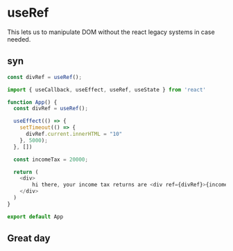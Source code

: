 # useRef

This lets us to manipulate DOM without the react legacy systems in case needed. 

## syn

``` javascript
const divRef = useRef();

```


``` javascript
import { useCallback, useEffect, useRef, useState } from 'react'

function App() {
  const divRef = useRef();

  useEffect(() => {
    setTimeout(() => {
      divRef.current.innerHTML = "10"
    }, 5000);
  }, [])

  const incomeTax = 20000;

  return (
    <div>
        hi there, your income tax returns are <div ref={divRef}>{incomeTax}</div>
    </div>
  )
}

export default App


```


## Great day

